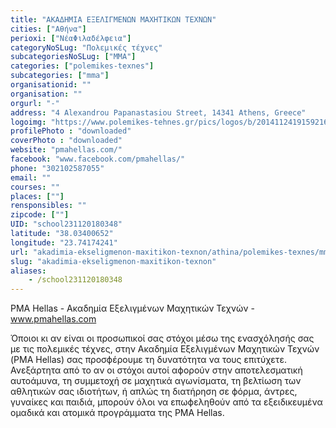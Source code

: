 ```yaml
---
title: "ΑΚΑΔΗΜΙΑ ΕΞΕΛΙΓΜΕΝΩΝ ΜΑΧΗΤΙΚΩΝ ΤΕΧΝΩΝ"
cities: ["Αθήνα"]
perioxi: ["ΝέαΦιλαδέλφεια"]
categoryNoSLug: "Πολεμικές τέχνες"
subcategoriesNoSLug: ["MMA"]
categories: ["polemikes-texnes"]
subcategories: ["mma"]
organisationid: ""
organisation: ""
orgurl: "-"
address: "4 Alexandrou Papanastasiou Street, 14341 Athens, Greece"
logoimg: "https://www.polemikes-tehnes.gr/pics/logos/b/2014112419159216.jpg"
profilePhoto : "downloaded"
coverPhoto : "downloaded"
website: "pmahellas.com/"
facebook: "www.facebook.com/pmahellas/"
phone: "302102587055"
email: ""
courses: ""
places: [""]
rensponsibles: ""
zipcode: [""]
UID: "school231120180348"
latitude: "38.03400652"
longitude: "23.74174241"
url: "akadimia-ekseligmenon-maxitikon-texnon/athina/polemikes-texnes/mma"
slug: "akadimia-ekseligmenon-maxitikon-texnon"
aliases:
    - /school231120180348
---
```



PMA Hellas - Ακαδημία Εξελιγμένων Μαχητικών Τεχνών - www.pmahellas.com

Όποιοι κι αν είναι οι προσωπικοί σας στόχοι μέσω της ενασχόλησής σας με τις πολεμικές τέχνες, στην Ακαδημία Εξελιγμένων Μαχητικών Τεχνών (PMA Hellas) σας προσϕέρουμε τη δυνατότητα να τους επιτύχετε. Ανεξάρτητα από το αν οι στόχοι αυτοί αϕορούν στην αποτελεσματική αυτοάμυνα, τη συμμετοχή σε μαχητικά αγωνίσματα, τη βελτίωση των αθλητικών σας ιδιοτήτων, ή απλώς τη διατήρηση σε ϕόρμα, άντρες, γυναίκες και παιδιά, μπορούν όλοι να επωϕεληθούν από τα εξειδικευμένα ομαδικά και ατομικά προγράμματα της PMA Hellas.